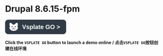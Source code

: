 # Drupal 8.6.15-fpm

<a href="https://www.vsplate.com/?docker-compose=https://github.com/vsplate/dcenvs/drupal/8.6.15-fpm"><img alt="VSPLATE GO" src="https://raw.githubusercontent.com/vsplate/images/master/vsgo_btn.png" width="200px"></a>

**Click the `VSPLATE GO` button to launch a demo online / 点击`VSPLATE GO`按钮创建在线环境**